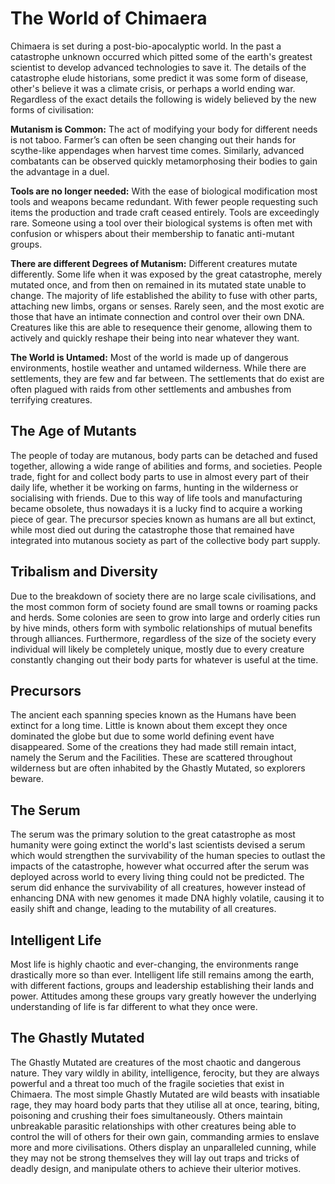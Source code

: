# The World of Chimaera

Chimaera is set during a post-bio-apocalyptic world. In the past a catastrophe unknown occurred which pitted some of the earth's greatest scientist to develop advanced technologies to save it. The details of the catastrophe elude historians, some predict it was some form of disease, other's believe it was a climate crisis, or perhaps a world ending war. Regardless of the exact details the following is widely believed by the new forms of civilisation:

**Mutanism is Common:** The act of modifying your body for different needs is not taboo. Farmer’s can often be seen changing out their hands for scythe-like appendages when harvest time comes. Similarly, advanced combatants can be observed quickly metamorphosing their bodies to gain the advantage in a duel.

**Tools are no longer needed:** With the ease of biological modification most tools and weapons became redundant. With fewer people requesting such items the production and trade craft ceased entirely. Tools are exceedingly rare. Someone using a tool over their biological systems is often met with confusion or whispers about their membership to fanatic anti-mutant groups.

**There are different Degrees of Mutanism:** Different creatures mutate differently. Some life when it was exposed by the great catastrophe, merely mutated once, and from then on remained in its mutated state unable to change. The majority of life established the ability to fuse with other parts, attaching new limbs, organs or senses. Rarely seen, and the most exotic are those that have an intimate connection and control over their own DNA. Creatures like this are able to resequence their genome, allowing them to actively and quickly reshape their being into near whatever they want.

**The World is Untamed:** Most of the world is made up of dangerous environments, hostile weather and untamed wilderness. While there are settlements, they are few and far between. The settlements that do exist are often plagued with raids from other settlements and ambushes from terrifying creatures.

## The Age of Mutants

The people of today are mutanous, body parts can be detached and fused together, allowing a wide range of abilities and forms, and societies. People trade, fight for and collect body parts to use in almost every part of their daily life, whether it be working on farms, hunting in the wilderness or socialising with friends. Due to this way of life tools and manufacturing became obsolete, thus nowadays it is a lucky find to acquire a working piece of gear. The precursor species known as humans are all but extinct, while most died out during the catastrophe those that remained have integrated into mutanous society as part of the collective body part supply.

## Tribalism and Diversity

Due to the breakdown of society there are no large scale civilisations, and the most common form of society found are small towns or roaming packs and herds. Some colonies are seen to grow into large and orderly cities run by hive minds, others form with symbolic relationships of mutual benefits through alliances. Furthermore, regardless of the size of the society every individual will likely be completely unique, mostly due to every creature constantly changing out their body parts for whatever is useful at the time.

## Precursors

The ancient each spanning species known as the Humans have been extinct for a long time. Little is known about them except they once dominated the globe but due to some world defining event have disappeared. Some of the creations they had made still remain intact, namely the Serum and the Facilities. These are scattered throughout wilderness but are often inhabited by the Ghastly Mutated, so explorers beware.

## The Serum

The serum was the primary solution to the great catastrophe as most humanity were going extinct the world's last scientists devised a serum which would strengthen the survivability of the human species to outlast the impacts of the catastrophe, however what occurred after the serum was deployed across world to every living thing could not be predicted. The serum did enhance the survivability of all creatures, however instead of enhancing DNA with new genomes it made DNA highly volatile, causing it to easily shift and change, leading to the mutability of all creatures.

## Intelligent Life

Most life is highly chaotic and ever-changing, the environments range drastically more so than ever. Intelligent life still remains among the earth, with different factions, groups and leadership establishing their lands and power. Attitudes among these groups vary greatly however the underlying understanding of life is far different to what they once were.

## The Ghastly Mutated

The Ghastly Mutated are creatures of the most chaotic and dangerous nature. They vary wildly in ability, intelligence, ferocity, but they are always powerful and a threat too much of the fragile societies that exist in Chimaera. The most simple Ghastly Mutated are wild beasts with insatiable rage, they may hoard body parts that they utilise all at once, tearing, biting, poisoning and crushing their foes simultaneously. Others maintain unbreakable parasitic relationships with other creatures being able to control the will of others for their own gain, commanding armies to enslave more and more civilisations. Others display an unparalleled cunning, while they may not be strong themselves they will lay out traps and tricks of deadly design, and manipulate others to achieve their ulterior motives.
